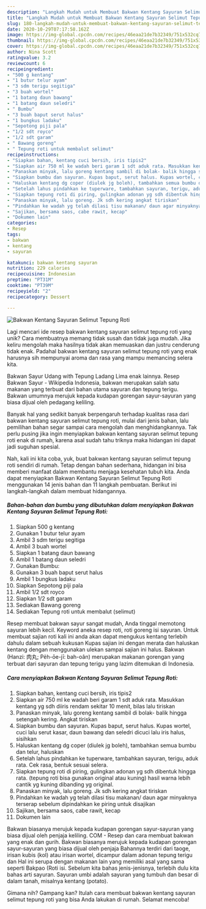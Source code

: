 ```yaml
---
description: "Langkah Mudah untuk Membuat Bakwan Kentang Sayuran Selimut Tepung Roti, Enak"
title: "Langkah Mudah untuk Membuat Bakwan Kentang Sayuran Selimut Tepung Roti, Enak"
slug: 180-langkah-mudah-untuk-membuat-bakwan-kentang-sayuran-selimut-tepung-roti-enak
date: 2020-10-29T07:17:58.162Z
image: https://img-global.cpcdn.com/recipes/46eaa21de7b32349/751x532cq70/bakwan-kentang-sayuran-selimut-tepung-roti-foto-resep-utama.jpg
thumbnail: https://img-global.cpcdn.com/recipes/46eaa21de7b32349/751x532cq70/bakwan-kentang-sayuran-selimut-tepung-roti-foto-resep-utama.jpg
cover: https://img-global.cpcdn.com/recipes/46eaa21de7b32349/751x532cq70/bakwan-kentang-sayuran-selimut-tepung-roti-foto-resep-utama.jpg
author: Nina Scott
ratingvalue: 3.2
reviewcount: 6
recipeingredient:
- "500 g kentang"
- "1 butur telur ayam"
- "3 sdm terigu segitiga"
- "3 buah wortel"
- "1 batang daun bawang"
- "1 batang daun seledri"
- " Bumbu"
- "3 buah baput serut halus"
- "1 bungkus ladaku"
- "Sepotong piji pala"
- "1/2 sdt royco"
- "1/2 sdt garam"
- " Bawang goreng"
- " Tepung roti untuk membalut selimut"
recipeinstructions:
- "Siapkan bahan, kentang cuci bersih, iris tipis2"
- "Siapkan air 750 ml ke wadah beri garam 1 sdt aduk rata. Masukkan kentang yg sdh diiris rendam sekitar 10 menit, bilas lalu tiriskan"
- "Panaskan minyak, lalu goreng kentang sambil di bolak- balik hingga setengah kering. Angkat tiriskan"
- "Siapkan bumbu dan sayuran. Kupas baput, serut halus. Kupas wortel, cuci lalu serut kasar, daun bawang dan seledri dicuci lalu iris halus, sisihkan"
- "Haluskan kentang dg coper (diulek jg boleh), tambahkan semua bumbu dan telur, haluskan"
- "Setelah lahus pindahkan ke tuperware, tambahkan sayuran, terigu, aduk rata. Cek rasa, bentuk sesuai selera."
- "Siapkan tepung roti di piring, gulingkan adonan yg sdh dibentuk hingga rata. (tepung roti bisa gunakan original atau kuning) hasil warna lebih cantik yg kuning dibanding yg original."
- "Panaskan minyak, lalu goreng. Jk sdh kering angkat tiriskan"
- "Pindahkan ke wadah yg telah dilasi tisu makanan/ daun agar minyaknya terserap sebelum dipindahkan ke piring untuk disajikan"
- "Sajikan, bersama saos, cabe rawit, kecap"
- "Dokumen lain"
categories:
- Resep
tags:
- bakwan
- kentang
- sayuran

katakunci: bakwan kentang sayuran 
nutrition: 229 calories
recipecuisine: Indonesian
preptime: "PT31M"
cooktime: "PT39M"
recipeyield: "2"
recipecategory: Dessert

---
```



![Bakwan Kentang Sayuran Selimut Tepung Roti](https://img-global.cpcdn.com/recipes/46eaa21de7b32349/751x532cq70/bakwan-kentang-sayuran-selimut-tepung-roti-foto-resep-utama.jpg)

Lagi mencari ide resep bakwan kentang sayuran selimut tepung roti yang unik? Cara membuatnya memang tidak susah dan tidak juga mudah. Jika keliru mengolah maka hasilnya tidak akan memuaskan dan justru cenderung tidak enak. Padahal bakwan kentang sayuran selimut tepung roti yang enak harusnya sih mempunyai aroma dan rasa yang mampu memancing selera kita.

Bakwan Sayur Udang with Tepung Ladang Lima enak lainnya. Resep Bakwan Sayur - Wikipedia Indonesia, bakwan merupakan salah satu makanan yang terbuat dari bahan utama sayuran dan tepung terigu. Bakwan umumnya merujuk kepada kudapan gorengan sayur-sayuran yang biasa dijual oleh pedagang keliling.

Banyak hal yang sedikit banyak berpengaruh terhadap kualitas rasa dari bakwan kentang sayuran selimut tepung roti, mulai dari jenis bahan, lalu pemilihan bahan segar sampai cara mengolah dan menghidangkannya. Tak perlu pusing jika ingin menyiapkan bakwan kentang sayuran selimut tepung roti enak di rumah, karena asal sudah tahu triknya maka hidangan ini dapat jadi suguhan spesial.


Nah, kali ini kita coba, yuk, buat bakwan kentang sayuran selimut tepung roti sendiri di rumah. Tetap dengan bahan sederhana, hidangan ini bisa memberi manfaat dalam membantu menjaga kesehatan tubuh kita. Anda dapat menyiapkan Bakwan Kentang Sayuran Selimut Tepung Roti menggunakan 14 jenis bahan dan 11 langkah pembuatan. Berikut ini langkah-langkah dalam membuat hidangannya.

<!--inarticleads1-->

##### Bahan-bahan dan bumbu yang dibutuhkan dalam menyiapkan Bakwan Kentang Sayuran Selimut Tepung Roti:

1. Siapkan 500 g kentang
1. Gunakan 1 butur telur ayam
1. Ambil 3 sdm terigu segitiga
1. Ambil 3 buah wortel
1. Siapkan 1 batang daun bawang
1. Ambil 1 batang daun seledri
1. Gunakan  Bumbu:
1. Gunakan 3 buah baput serut halus
1. Ambil 1 bungkus ladaku
1. Siapkan Sepotong piji pala
1. Ambil 1/2 sdt royco
1. Siapkan 1/2 sdt garam
1. Sediakan  Bawang goreng
1. Sediakan  Tepung roti untuk membalut (selimut)


Resep membuat bakwan sayur sangat mudah, Anda tinggal memotong sayuran lebih kecil. Keyword aneka resep roti, roti goreng isi sayuran. Untuk membuat sajian roti kali ini anda akan dapat mengukus kentang terlebih dahulu dalam sebuah kukusan Kupas sajian ini dengan merata dan haluskan kentang dengan menggunakan ulekan sampai sajian ini halus. Bakwan (Hanzi: 肉丸; Pe̍h-ōe-jī: bah-oân) merupakan makanan gorengan yang terbuat dari sayuran dan tepung terigu yang lazim ditemukan di Indonesia. 

<!--inarticleads2-->

##### Cara menyiapkan Bakwan Kentang Sayuran Selimut Tepung Roti:

1. Siapkan bahan, kentang cuci bersih, iris tipis2
1. Siapkan air 750 ml ke wadah beri garam 1 sdt aduk rata. Masukkan kentang yg sdh diiris rendam sekitar 10 menit, bilas lalu tiriskan
1. Panaskan minyak, lalu goreng kentang sambil di bolak- balik hingga setengah kering. Angkat tiriskan
1. Siapkan bumbu dan sayuran. Kupas baput, serut halus. Kupas wortel, cuci lalu serut kasar, daun bawang dan seledri dicuci lalu iris halus, sisihkan
1. Haluskan kentang dg coper (diulek jg boleh), tambahkan semua bumbu dan telur, haluskan
1. Setelah lahus pindahkan ke tuperware, tambahkan sayuran, terigu, aduk rata. Cek rasa, bentuk sesuai selera.
1. Siapkan tepung roti di piring, gulingkan adonan yg sdh dibentuk hingga rata. (tepung roti bisa gunakan original atau kuning) hasil warna lebih cantik yg kuning dibanding yg original.
1. Panaskan minyak, lalu goreng. Jk sdh kering angkat tiriskan
1. Pindahkan ke wadah yg telah dilasi tisu makanan/ daun agar minyaknya terserap sebelum dipindahkan ke piring untuk disajikan
1. Sajikan, bersama saos, cabe rawit, kecap
1. Dokumen lain


Bakwan biasanya merujuk kepada kudapan gorengan sayur-sayuran yang biasa dijual oleh penjaja keliling. COM - Resep dan cara membuat bakwan yang enak dan gurih. Bakwan biasanya merujuk kepada kudapan gorengan sayur-sayuran yang biasa dijual oleh penjaja Bahannya terdiri dari taoge, irisan kubis (kol) atau irisan wortel, dicampur dalam adonan tepung terigu dan Hal ini serupa dengan makanan lain yang memiliki asal yang sama seperti Bakpao (Roti isi. Sebelum kita bahas jenis-jenisnya, terlebih dulu kita bahas arti sayuran. Sayuran umbi adalah sayuran yang tumbuh dan besar di dalam tanah, misalnya kentang (potato). 

Gimana nih? Gampang kan? Itulah cara membuat bakwan kentang sayuran selimut tepung roti yang bisa Anda lakukan di rumah. Selamat mencoba!
